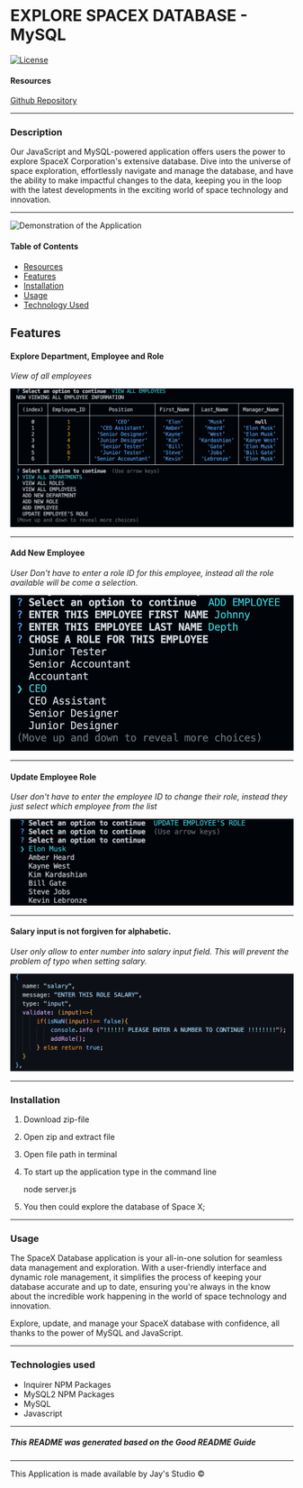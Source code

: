 # EXPLORE SPACEX DATABASE - MySQL
[![License](https://img.shields.io/badge/License-Apache_2.0-blue.svg)](https://opensource.org/licenses/Apache-2.0)






#### Resources

[Github Repository](https://github.com/Truecoding4life/MySQL-for-SPACEX)



---



### Description 
Our JavaScript and MySQL-powered application offers users the power to explore SpaceX Corporation's extensive database. Dive into the universe of space exploration, effortlessly navigate and manage the database, and have the ability to make impactful changes to the data, keeping you in the loop with the latest developments in the exciting world of space technology and innovation.

-------------


![Demonstration of the Application](./Assets/images/Demonstration.gif)

#### Table of Contents

* [Resources](#resources)
* [Features](#features)
* [Installation](#installation)
* [Usage](#usage)
* [Technology Used](#technologies-used)



## Features




#### Explore Department, Employee and Role

*View of all employees*

![View Department](./Assets/images/Employee.png)

---




#### Add New Employee
*User Don't have to enter a role ID for this employee, instead all the role available will be come a selection.*

![Add Employee](./Assets/images/addRole.png)

---






#### Update Employee Role

*User don't have to enter the employee ID to change their role, instead they just select which employee from the list*

![View Department](./Assets/images/Update.png)


---







#### Salary input is not forgiven for alphabetic.

*User only allow to enter number into salary input field. This will prevent the problem of typo when setting salary.*

![Salary Input Validation](./Assets/images/Salary%20validation.png)

---






### Installation
1. Download zip-file
2. Open zip and extract file
3. Open file path in terminal 
4. To start up the application type in the command line
  
    node server.js

5. You then could explore the database of Space X;


---

### Usage
The SpaceX Database application is your all-in-one solution for seamless data management and exploration. With a user-friendly interface and dynamic role management, it simplifies the process of keeping your database accurate and up to date, ensuring you're always in the know about the incredible work happening in the world of space technology and innovation.

Explore, update, and manage your SpaceX database with confidence, all thanks to the power of MySQL and JavaScript.

---




### Technologies used
- Inquirer NPM Packages
- MySQL2 NPM Packages
- MySQL
- Javascript

---






##### This README was generated based on the Good README Guide

---




This Application is made available by Jay's Studio © 
